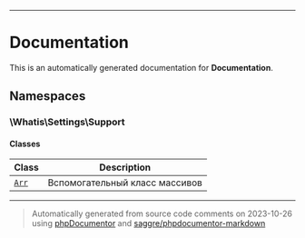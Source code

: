 
***

# Documentation



This is an automatically generated documentation for **Documentation**.


## Namespaces


### \Whatis\Settings\Support

#### Classes

| Class | Description |
|-------|-------------|
| [`Arr`](./classes/Whatis/Settings/Support/Arr.md) | Вспомогательный класс массивов|




***
> Automatically generated from source code comments on 2023-10-26 using [phpDocumentor](http://www.phpdoc.org/) and [saggre/phpdocumentor-markdown](https://github.com/Saggre/phpDocumentor-markdown)
